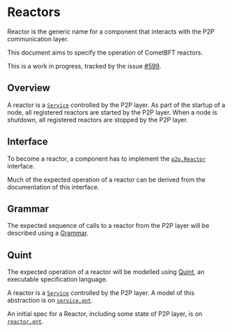 # Reactors

Reactor is the generic name for a component that interacts with the P2P communication layer.

This document aims to specify the operation of CometBFT reactors.

This is a work in progress, tracked by the issue [#599](https://github.com/cometbft/cometbft/issues/599).

## Overview

A reactor is a [`Service`](../../../libs/service/service.go) controlled by the P2P layer.
As part of the startup of a node, all registered reactors are started by the P2P layer.
When a node is shutdown, all registered reactors are stopped by the P2P layer.


## Interface

To become a reactor, a component has to implement the
[`p2p.Reactor`](../../../p2p/base_reactor.go) interface.

Much of the expected operation of a reactor can be derived from the
documentation of this interface.


## Grammar

The expected sequence of calls to a reactor from the P2P layer will be
described using a [Grammar](./grammar.md).


## Quint

The expected operation of a reactor will be modelled using
[Quint](https://github.com/informalsystems/quint),
an executable specification language.

A reactor is a [`Service`](../../../libs/service/service.go) controlled by the P2P layer.
A model of this abstraction is on [`service.qnt`](./service.qnt).

An initial spec for a Reactor, including some state of P2P layer,
is on [`reactor.qnt`](./reactor.qnt).
